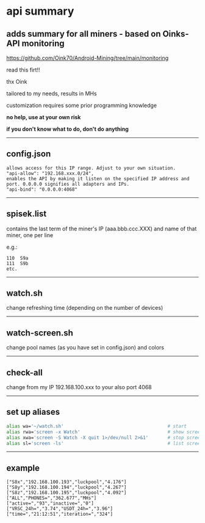 # api summary
## adds summary for all miners - based on Oinks-API monitoring

https://github.com/Oink70/Android-Mining/tree/main/monitoring

read this firt!!

thx Oink

tailored to my needs, results in MHs

customization requires some prior programming knowledge

**no help, use at your own risk**

**if you don't know what to do, don't do anything**

______________
## config.json

```
allows access for this IP range. Adjust to your own situation.
"api-allow": "192.168.xxx.0/24",
enables the API by making it listen on the specified IP address and port. 0.0.0.0 signifies all adapters and IPs.
"api-bind": "0.0.0.0:4068"
```
______________
## spisek.list

contains the last term of the miner's IP (aaa.bbb.ccc.XXX) and name of that miner, one per line

e.g.:
```
110  S9a
111  S9b
etc.
```
______________
## watch.sh

change refreshing time (depending on the number of devices)

______________
## watch-screen.sh

change pool names (as you have set in config.json) and colors

______________
## check-all

change from my IP 192.168.100.xxx to your also port 4068

______________
## set up aliases
```bash
alias wa='~/watch.sh'                                      # start
alias rwa='screen -x Watch'                                # show screen
alias xwa='screen -S Watch -X quit 1>/dev/null 2>&1'       # stop screen
alias sl='screen -ls'                                      # list screen's
```

______________
## example

```
["S8x","192.168.100.193","luckpool","4.176"]
["S8y","192.168.100.194","luckpool","4.267"]
["S8z","192.168.100.195","luckpool","4.092"]
["ALL","PHONES=","362.677","MHs"]
["active=","93","inactive=","0"]
["VRSC_24h=","3.74","USDT_24h=","3.96"]
["time=","21:12:51","iteration=","324"]
```
